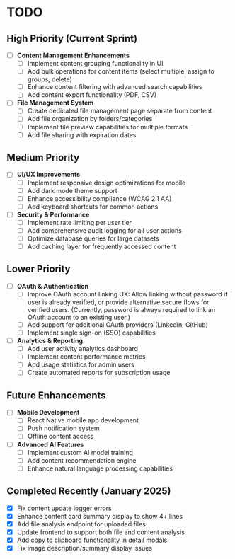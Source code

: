 # TODO

## High Priority (Current Sprint)
- [ ] **Content Management Enhancements**
  - [ ] Implement content grouping functionality in UI
  - [ ] Add bulk operations for content items (select multiple, assign to groups, delete)
  - [ ] Enhance content filtering with advanced search capabilities
  - [ ] Add content export functionality (PDF, CSV)

- [ ] **File Management System**
  - [ ] Create dedicated file management page separate from content
  - [ ] Add file organization by folders/categories
  - [ ] Implement file preview capabilities for multiple formats
  - [ ] Add file sharing with expiration dates

## Medium Priority
- [ ] **UI/UX Improvements**
  - [ ] Implement responsive design optimizations for mobile
  - [ ] Add dark mode theme support
  - [ ] Enhance accessibility compliance (WCAG 2.1 AA)
  - [ ] Add keyboard shortcuts for common actions

- [ ] **Security & Performance**
  - [ ] Implement rate limiting per user tier
  - [ ] Add comprehensive audit logging for all user actions
  - [ ] Optimize database queries for large datasets
  - [ ] Add caching layer for frequently accessed content

## Lower Priority
- [ ] **OAuth & Authentication**
  - [ ] Improve OAuth account linking UX: Allow linking without password if user is already verified, or provide alternative secure flows for verified users. (Currently, password is always required to link an OAuth account to an existing user.)
  - [ ] Add support for additional OAuth providers (LinkedIn, GitHub)
  - [ ] Implement single sign-on (SSO) capabilities

- [ ] **Analytics & Reporting**
  - [ ] Add user activity analytics dashboard
  - [ ] Implement content performance metrics
  - [ ] Add usage statistics for admin users
  - [ ] Create automated reports for subscription usage

## Future Enhancements
- [ ] **Mobile Development**
  - [ ] React Native mobile app development
  - [ ] Push notification system
  - [ ] Offline content access

- [ ] **Advanced AI Features**
  - [ ] Implement custom AI model training
  - [ ] Add content recommendation engine
  - [ ] Enhance natural language processing capabilities

## Completed Recently (January 2025)
- [x] Fix content update logger errors
- [x] Enhance content card summary display to show 4+ lines
- [x] Add file analysis endpoint for uploaded files
- [x] Update frontend to support both file and content analysis
- [x] Add copy to clipboard functionality in detail modals
- [x] Fix image description/summary display issues 